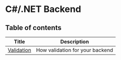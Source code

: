 # C#/.NET Backend

## Table of contents

| Title | Description |
| ----- | ----------- |
| [Validation](./validation.md) | How validation for your backend |
